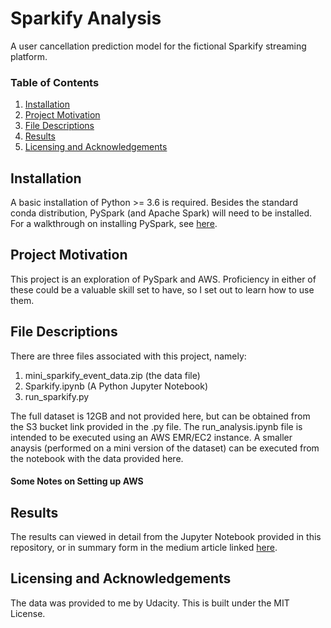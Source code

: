 # Sparkify Analysis

A user cancellation prediction model for the fictional Sparkify streaming platform.

### Table of Contents

1. [Installation](#installation)
2. [Project Motivation](#motivation)
3. [File Descriptions](#files)
4. [Results](#results)
5. [Licensing and Acknowledgements](#licensing)

## Installation <a name="installation"></a>

A basic installation of Python >= 3.6 is required. Besides the standard conda distribution, PySpark (and Apache Spark) will need to be installed. For a walkthrough on installing PySpark, see [here](https://www.datacamp.com/community/tutorials/installation-of-pyspark).

## Project Motivation<a name="motivation"></a>

This project is an exploration of PySpark and AWS. Proficiency in either of these could be a valuable skill set to have, so I set out to learn how to use them. 

## File Descriptions <a name="files"></a>

There are three files associated with this project, namely:

1. mini_sparkify_event_data.zip (the data file)
2. Sparkify.ipynb (A Python Jupyter Notebook)
3. run_sparkify.py

The full dataset is 12GB and not provided here, but can be obtained from the S3 bucket link provided in the .py file. The run_analysis.ipynb file is intended to be executed using an AWS EMR/EC2 instance. A smaller anaysis (performed on a mini version of the dataset) can be executed from the notebook with the data provided here.

#### Some Notes on Setting up AWS



## Results <a name="results"></a>

The results can viewed in detail from the Jupyter Notebook provided in this repository, or in summary form in the medium article linked [here](somelink).

## Licensing and Acknowledgements<a name="licensing"></a>

The data was provided to me by Udacity. This is built under the MIT License.
